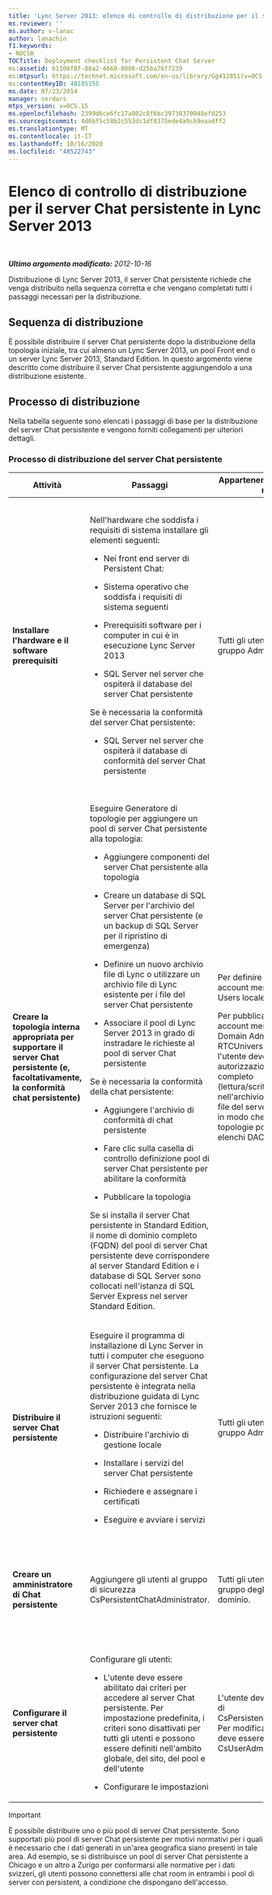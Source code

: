 ```yaml
---
title: 'Lync Server 2013: elenco di controllo di distribuzione per il server Chat persistente'
ms.reviewer: ''
ms.author: v-lanac
author: lanachin
f1.keywords:
- NOCSH
TOCTitle: Deployment checklist for Persistent Chat Server
ms:assetid: b1108f8f-88a2-4660-8086-d25ba76f7239
ms:mtpsurl: https://technet.microsoft.com/en-us/library/Gg412851(v=OCS.15)
ms:contentKeyID: 48185155
ms.date: 07/23/2014
manager: serdars
mtps_version: v=OCS.15
ms.openlocfilehash: 2399d6ce6fc17a802c8f6bc39730370948ef0253
ms.sourcegitcommit: 4d6bf5c58b2c553dc1df8375ede4a9cb9eaadff2
ms.translationtype: MT
ms.contentlocale: it-IT
ms.lasthandoff: 10/16/2020
ms.locfileid: "48522743"
---
```

# <a name="deployment-checklist-for-persistent-chat-server-in-lync-server-2013"></a>Elenco di controllo di distribuzione per il server Chat persistente in Lync Server 2013

<div data-xmlns="http://www.w3.org/1999/xhtml">

<div class="topic" data-xmlns="http://www.w3.org/1999/xhtml" data-msxsl="urn:schemas-microsoft-com:xslt" data-cs="https://msdn.microsoft.com/">

<div data-asp="https://msdn2.microsoft.com/asp">



</div>

<div id="mainSection">

<div id="mainBody">

<span> </span>

_**Ultimo argomento modificato:** 2012-10-16_

Distribuzione di Lync Server 2013, il server Chat persistente richiede che venga distribuito nella sequenza corretta e che vengano completati tutti i passaggi necessari per la distribuzione.

<div>

## <a name="deployment-sequence"></a>Sequenza di distribuzione

È possibile distribuire il server Chat persistente dopo la distribuzione della topologia iniziale, tra cui almeno un Lync Server 2013, un pool Front end o un server Lync Server 2013, Standard Edition. In questo argomento viene descritto come distribuire il server Chat persistente aggiungendolo a una distribuzione esistente.

</div>

<div>

## <a name="deployment-process"></a>Processo di distribuzione

Nella tabella seguente sono elencati i passaggi di base per la distribuzione del server Chat persistente e vengono forniti collegamenti per ulteriori dettagli.

### <a name="persistent-chat-server-deployment-process"></a>Processo di distribuzione del server Chat persistente

<table>
<colgroup>
<col style="width: 25%" />
<col style="width: 25%" />
<col style="width: 25%" />
<col style="width: 25%" />
</colgroup>
<thead>
<tr class="header">
<th>Attività</th>
<th>Passaggi</th>
<th>Appartenenze a gruppi e ruoli richiesti</th>
<th>Argomenti correlati</th>
</tr>
</thead>
<tbody>
<tr class="odd">
<td><p><strong>Installare l'hardware e il software prerequisiti</strong></p></td>
<td><p>Nell'hardware che soddisfa i requisiti di sistema installare gli elementi seguenti:</p>
<ul>
<li><p>Nei front end server di Persistent Chat:</p></li>
</ul>
<ul>
<li><p>Sistema operativo che soddisfa i requisiti di sistema seguenti</p></li>
<li><p>Prerequisiti software per i computer in cui è in esecuzione Lync Server 2013</p></li>
<li><p>SQL Server nel server che ospiterà il database del server Chat persistente</p></li>
</ul>
<p>Se è necessaria la conformità del server Chat persistente:</p>
<ul>
<li><p>SQL Server nel server che ospiterà il database di conformità del server Chat persistente</p></li>
</ul></td>
<td><p>Tutti gli utenti membri del gruppo Administrators locale.</p></td>
<td><p><a href="lync-server-2013-supported-hardware.md">Hardware supportato per Lync Server 2013</a> nella documentazione relativa alla supportabilità</p>
<p><a href="lync-server-2013-server-software-and-infrastructure-support.md">Supporto dell'infrastruttura e del software server in Lync server 2013</a> nella documentazione relativa alla supportabilità</p>
<p><a href="lync-server-2013-determining-your-system-requirements.md">Determinazione dei requisiti di sistema per Lync Server 2013</a></p>
<p><a href="lync-server-2013-technical-requirements-for-persistent-chat-server.md">Requisiti tecnici per il server Chat persistente in Lync Server 2013</a></p></td>
</tr>
<tr class="even">
<td><p><strong>Creare la topologia interna appropriata per supportare il server Chat persistente (e, facoltativamente, la conformità chat persistente)</strong></p></td>
<td><p>Eseguire Generatore di topologie per aggiungere un pool di server Chat persistente alla topologia:</p>
<ul>
<li><p>Aggiungere componenti del server Chat persistente alla topologia</p></li>
<li><p>Creare un database di SQL Server per l'archivio del server Chat persistente (e un backup di SQL Server per il ripristino di emergenza)</p></li>
<li><p>Definire un nuovo archivio file di Lync o utilizzare un archivio file di Lync esistente per i file del server Chat persistente</p></li>
<li><p>Associare il pool di Lync Server 2013 in grado di instradare le richieste al pool di server Chat persistente</p></li>
</ul>
<p>Se è necessaria la conformità della chat persistente:</p>
<ul>
<li><p>Aggiungere l'archivio di conformità di chat persistente</p></li>
<li><p>Fare clic sulla casella di controllo definizione pool di server Chat persistente per abilitare la conformità</p></li>
<li><p>Pubblicare la topologia</p></li>
</ul>
<p>Se si installa il server Chat persistente in Standard Edition, il nome di dominio completo (FQDN) del pool di server Chat persistente deve corrispondere al server Standard Edition e i database di SQL Server sono collocati nell'istanza di SQL Server Express nel server Standard Edition.</p></td>
<td><p>Per definire una topologia, un account membro del gruppo Users locale.</p>
<p>Per pubblicare la topologia, un account membro del gruppo Domain Admins e del gruppo RTCUniversalServerAdmins e l'utente deve disporre anche di autorizzazioni di controllo completo (lettura/scrittura/modifica) nell'archivio file di Lync per i file del server Chat persistente, in modo che il generatore di topologie possa configurare gli elenchi DACL necessari.</p></td>
<td><p><a href="lync-server-2013-adding-persistent-chat-server-to-your-deployment.md">Aggiunta del server Chat persistente alla distribuzione in Lync server 2013</a> nella documentazione relativa alla distribuzione</p></td>
</tr>
<tr class="odd">
<td><p><strong>Distribuire il server Chat persistente</strong></p></td>
<td><p>Eseguire il programma di installazione di Lync Server in tutti i computer che eseguono il server Chat persistente. La configurazione del server Chat persistente è integrata nella distribuzione guidata di Lync Server 2013 che fornisce le istruzioni seguenti:</p>
<ul>
<li><p>Distribuire l'archivio di gestione locale</p></li>
<li><p>Installare i servizi del server Chat persistente</p></li>
<li><p>Richiedere e assegnare i certificati</p></li>
<li><p>Eseguire e avviare i servizi</p></li>
</ul></td>
<td><p>Tutti gli utenti membri del gruppo Administrators locale.</p></td>
<td><p><a href="lync-server-2013-deploying-persistent-chat-server.md">Distribuzione del server Chat persistente in Lync server 2013</a> nella documentazione relativa alla distribuzione</p></td>
</tr>
<tr class="even">
<td><p><strong>Creare un amministratore di Chat persistente</strong></p></td>
<td><p>Aggiungere gli utenti al gruppo di sicurezza CsPersistentChatAdministrator.</p></td>
<td><p>Tutti gli utenti membri del gruppo degli amministratori di dominio.</p></td>
<td><p><a href="lync-server-2013-adding-a-persistent-chat-administrator.md">Aggiunta di un amministratore di chat persistente in Lync Server 2013</a> nella documentazione relativa alla distribuzione</p></td>
</tr>
<tr class="odd">
<td><p><strong>Configurare il server chat persistente</strong></p></td>
<td><p>Configurare gli utenti:</p>
<ul>
<li><p>L'utente deve essere abilitato dai criteri per accedere al server Chat persistente. Per impostazione predefinita, i criteri sono disattivati per tutti gli utenti e possono essere definiti nell'ambito globale, del sito, del pool e dell'utente</p></li>
<li><p>Configurare le impostazioni</p></li>
</ul></td>
<td><p>L'utente deve essere membro di CsPersistentChatAdministrator. Per modificare i criteri, l'utente deve essere almeno membro di CsUserAdministrator.</p></td>
<td><p><a href="lync-server-2013-configuring-persistent-chat-server.md">Configurazione del server Chat persistente in Lync server 2013</a> nella documentazione relativa alla distribuzione</p></td>
</tr>
</tbody>
</table>


<div>


> [!IMPORTANT]  
> È possibile distribuire uno o più pool di server Chat persistente. Sono supportati più pool di server Chat persistente per motivi normativi per i quali è necessario che i dati generati in un'area geografica siano presenti in tale area. Ad esempio, se si distribuisce un pool di server Chat persistente a Chicago e un altro a Zurigo per conformarsi alle normative per i dati svizzeri, gli utenti possono connettersi alle chat room in entrambi i pool di server con persistent, a condizione che dispongano dell'accesso.



</div>

</div>

</div>

<span> </span>

</div>

</div>

</div>

